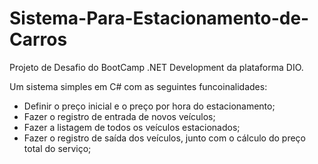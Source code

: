 # Sistema-Para-Estacionamento-de-Carros
Projeto de Desafio do BootCamp .NET Development da plataforma DIO.

Um sistema simples em C# com as seguintes funcoinalidades:

- Definir o preço inicial e o preço por hora do estacionamento;
- Fazer o registro de entrada de novos veículos;
- Fazer a listagem de todos os veículos estacionados;
- Fazer o registro de saída dos veículos, junto com o cálculo do preço total do serviço;
